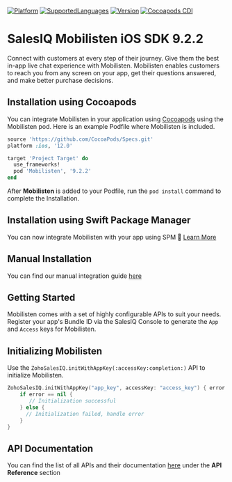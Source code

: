 [![Platform](https://img.shields.io/badge/platforms-iOS-orange.svg)](https://cocoapods.org/pods/Mobilisten)
[![SupportedLanguages](https://img.shields.io/badge/languages-Swift%20%7C%20%20ObjectiveC-green.svg)](https://www.zoho.com/salesiq/help/developer-section/ios-mobile-sdk-installation.html)
[![Version](https://img.shields.io/badge/version-9.2.2-blue.svg)](https://cocoapods.org/pods/Mobilisten)
[![Cocoapods CDI](https://github.com/zoho/SalesIQ-Mobilisten-iOS/workflows/Cocoapods%20CD/badge.svg)](https://github.com/zoho/SalesIQ-Mobilisten-iOS/actions?query=workflow%3A%22Cocoapods+CD%22)

# SalesIQ Mobilisten  iOS SDK 9.2.2

Connect with customers at every step of their journey. Give them the best in-app live chat experience with Mobilisten. Mobilisten enables customers to reach you from any screen on your app, get their questions answered, and make better purchase decisions.  


## Installation using Cocoapods

You can integrate Mobilisten in your application using [Cocoapods](https://guides.cocoapods.org/using/getting-started.html) using the Mobilisten pod.
Here is an example Podfile where Mobilisten is included. 

```ruby
source 'https://github.com/CocoaPods/Specs.git'
platform :ios, '12.0'

target 'Project Target' do
  use_frameworks!
  pod 'Mobilisten', '9.2.2'
end
```

After **Mobilisten** is added to your Podfile, run the `pod install` command to complete the Installation.

## Installation using Swift Package Manager

You can now integrate Mobilisten with your app using SPM 🎉  [Learn More](https://github.com/zoho/SalesIQ-Mobilisten-iOS-SP)

## Manual Installation

You can find our manual integration guide [here](https://www.zoho.com/salesiq/help/developer-section/ios-mobile-sdk-installation.html)


## Getting Started

Mobilisten comes with a set of highly configurable APIs to suit your needs. Register your app's Bundle ID via the SalesIQ Console to generate the `App` and `Access` keys for Mobilisten.

## Initializing Mobilisten
Use the `ZohoSalesIQ.initWithAppKey(:accessKey:completion:)` API to initialize Mobilisten.
```swift
ZohoSalesIQ.initWithAppKey("app_key", accessKey: "access_key") { error in
    if error == nil {
       // Initialization successful
    } else {
      // Initialization failed, handle error
    }
}
```

## API Documentation
You can find the list of all APIs and their documentation [here](https://www.zoho.com/salesiq/help/developer-section/ios-sdk-event-delegate-v3.html) under the **API Reference** section

